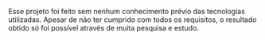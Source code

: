 Esse projeto foi feito sem nenhum conhecimento prévio das tecnologias utilizadas. 
Apesar de não ter cumprido com todos os requisitos, o resultado obtido só foi possível através de muita pesquisa e estudo.
